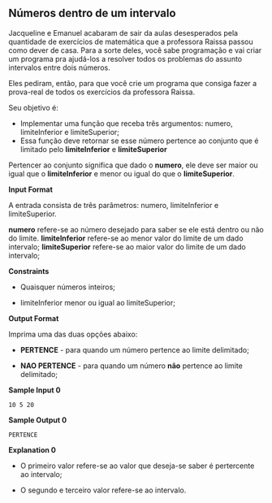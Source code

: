 ## Números dentro de um intervalo

Jacqueline e Emanuel acabaram de sair da aulas desesperados pela quantidade de exercícios de matemática que a professora Raissa passou como dever de casa. Para a sorte deles, você sabe programação e vai criar um programa pra ajudá-los a resolver todos os problemas do assunto intervalos entre dois números.

Eles pediram, então, para que você crie um programa que consiga fazer a prova-real de todos os exercícios da professora Raissa.

Seu objetivo é:

- Implementar uma função que receba três argumentos: numero, limiteInferior e limiteSuperior;
- Essa função deve retornar se esse número pertence ao conjunto que é limitado pelo **limiteInferior** e **limiteSuperior**

Pertencer ao conjunto significa que dado o **numero**, ele deve ser maior ou igual que o **limiteInferior** e menor ou igual do que o **limiteSuperior**.

**Input Format**

A entrada consista de três parâmetros: numero, limiteInferior e limiteSuperior.

**numero** refere-se ao número desejado para saber se ele está dentro ou não do limite. **limiteInferior** refere-se ao menor valor do limite de um dado intervalo; **limiteSuperior** refere-se ao maior valor do limite de um dado intervalo;

**Constraints**

- Quaisquer números inteiros;

- limiteInferior menor ou igual ao limiteSuperior;

**Output Format**

Imprima uma das duas opções abaixo:

- **PERTENCE** - para quando um número pertence ao limite delimitado;

- **NAO PERTENCE** - para quando um número **não** pertence ao limite delimitado;

**Sample Input 0**
```
10 5 20
```
**Sample Output 0**
```
PERTENCE
```
**Explanation 0**

- O primeiro valor refere-se ao valor que deseja-se saber é pertercente ao intervalo;

- O segundo e terceiro valor refere-se ao intervalo.